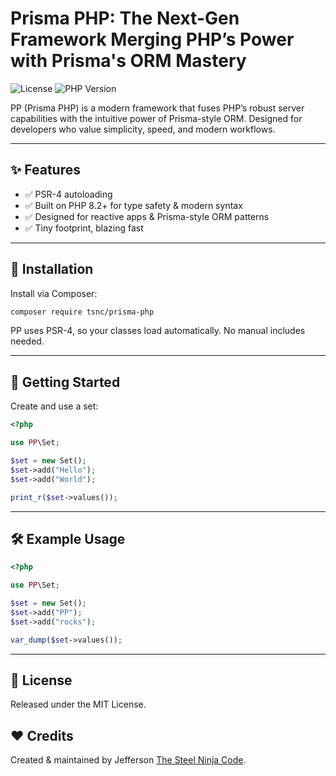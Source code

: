 # Prisma PHP: The Next-Gen Framework Merging PHP’s Power with Prisma's ORM Mastery

![License](https://img.shields.io/badge/license-MIT-blue.svg)
![PHP Version](https://img.shields.io/badge/php-8.2%2B-8892BF.svg)

PP (Prisma PHP) is a modern framework that fuses PHP’s robust server capabilities with the intuitive power of Prisma-style ORM. Designed for developers who value simplicity, speed, and modern workflows.

---

## ✨ Features

- ✅ PSR-4 autoloading
- ✅ Built on PHP 8.2+ for type safety & modern syntax
- ✅ Designed for reactive apps & Prisma-style ORM patterns
- ✅ Tiny footprint, blazing fast

---

## 🚀 Installation

Install via Composer:

```bash
composer require tsnc/prisma-php
```

PP uses PSR-4, so your classes load automatically. No manual includes needed.

---

## 🏁 Getting Started

Create and use a set:

```php
<?php

use PP\Set;

$set = new Set();
$set->add("Hello");
$set->add("World");

print_r($set->values());
```

---

## 🛠 Example Usage

```php
<?php

use PP\Set;

$set = new Set();
$set->add("PP");
$set->add("rocks");

var_dump($set->values());
```

---

## 📜 License

Released under the MIT License.

## ❤️ Credits

Created & maintained by Jefferson [The Steel Ninja Code](https://thesteelninjacode.com/).
